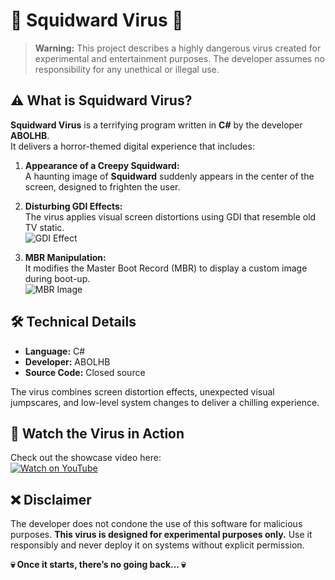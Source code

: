 # 🦑 **Squidward Virus** 🦑

> **Warning:** This project describes a highly dangerous virus created for experimental and entertainment purposes. The developer assumes no responsibility for any unethical or illegal use.

## ⚠️ **What is Squidward Virus?**

**Squidward Virus** is a terrifying program written in **C#** by the developer **ABOLHB**.  
It delivers a horror-themed digital experience that includes:

1. **Appearance of a Creepy Squidward:**  
   A haunting image of **Squidward** suddenly appears in the center of the screen, designed to frighten the user.  

2. **Disturbing GDI Effects:**  
   The virus applies visual screen distortions using GDI that resemble old TV static.  
   ![GDI Effect](https://i.ibb.co/gdzXvgV/image.png)

3. **MBR Manipulation:**  
   It modifies the Master Boot Record (MBR) to display a custom image during boot-up.  
   ![MBR Image](https://i.ibb.co/Lxnys7g/image.png)

## 🛠 **Technical Details**
- **Language:** C#  
- **Developer:** ABOLHB  
- **Source Code:** Closed source  

The virus combines screen distortion effects, unexpected visual jumpscares, and low-level system changes to deliver a chilling experience.

## 🎥 **Watch the Virus in Action**
Check out the showcase video here:  
[![Watch on YouTube](https://img.youtube.com/vi/t8eEeWLR0Hs/0.jpg)](https://youtu.be/B81F25ectlc?si=G-zvsk9Qj_jPW_c_abolhb)

## ❌ **Disclaimer**
The developer does not condone the use of this software for malicious purposes. **This virus is designed for experimental purposes only.** Use it responsibly and never deploy it on systems without explicit permission.

**💀 Once it starts, there’s no going back… 💀**
